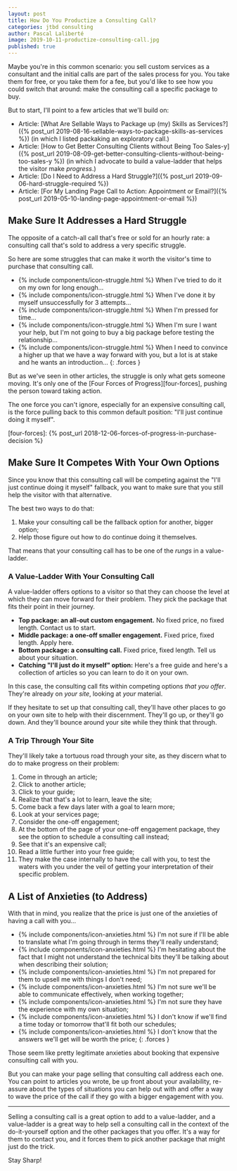 ```yaml
---
layout: post
title: How Do You Productize a Consulting Call?
categories: jtbd consulting
author: Pascal Laliberté
image: 2019-10-11-productize-consulting-call.jpg
published: true
---
```


Maybe you're in this common scenario: you sell custom services as a consultant and the initial calls are part of the sales process for you. You take them for free, or you take them for a fee, but you'd like to see how you could switch that around: make the consulting call a specific package to buy.

But to start, I'll point to a few articles that we'll build on:

* Article: [What Are Sellable Ways to Package up (my) Skills as Services?]({% post_url 2019-08-16-sellable-ways-to-package-skills-as-services %}) (in which I listed packaking an exploratory call.)
* Article: [How to Get Better Consulting Clients without Being Too Sales-y]({% post_url 2019-08-09-get-better-consulting-clients-without-being-too-sales-y %}) (in which I advocate to build a value-ladder that helps the visitor make _progress_.)
* Article: [Do I Need to Address a Hard Struggle?]({% post_url 2019-09-06-hard-struggle-required %})
* Article: [For My Landing Page Call to Action: Appointment or Email?]({% post_url 2019-05-10-landing-page-appointment-or-email %})

## Make Sure It Addresses a Hard Struggle

The opposite of a catch-all call that's free or sold for an hourly rate: a consulting call that's sold to address a very specific struggle.

So here are some struggles that can make it worth the visitor's time to purchase that consulting call.

* {% include components/icon-struggle.html %} When I've tried to do it on my own for long enough...
* {% include components/icon-struggle.html %} When I've done it by myself unsuccessfully for 3 attempts...
* {% include components/icon-struggle.html %} When I'm pressed for time...
* {% include components/icon-struggle.html %} When I'm sure I want your help, but I'm not going to buy a big package before testing the relationship...
* {% include components/icon-struggle.html %} When I need to convince a higher up that we have a way forward with you, but a lot is at stake and he wants an introduction...
{: .forces }

But as we've seen in other articles, the struggle is only what gets someone moving. It's only one of the [Four Forces of Progress][four-forces], pushing the person toward taking action.

The one force you can't ignore, especially for an expensive consulting call, is the force pulling back to this common default position: "I'll just continue doing it myself".

[four-forces]: {% post_url 2018-12-06-forces-of-progress-in-purchase-decision %}

## Make Sure It Competes With Your Own Options

Since you know that this consulting call will be competing against the "I'll just continue doing it myself" fallback, you want to make sure that you still help the visitor with that alternative.

The best two ways to do that:

1. Make your consulting call be the fallback option for another, bigger option;
2. Help those figure out how to do continue doing it themselves.

That means that your consulting call has to be one of the _rungs_ in a value-ladder.

### A Value-Ladder With Your Consulting Call

A value-ladder offers options to a visitor so that they can choose the level at which they can move forward for their problem. They pick the package that fits their point in their journey.

* **Top package: an all-out custom engagement.** No fixed price, no fixed length. Contact us to start.
* **Middle package: a one-off smaller engagement.** Fixed price, fixed length. Apply here.
* **Bottom package: a consulting call.** Fixed price, fixed length. Tell us about your situation.
* **Catching "I'll just do it myself" option:** Here's a free guide and here's a collection of articles so you can learn to do it on your own.

In this case, the consulting call fits within competing options _that you offer_. They're already on _your site_, looking at _your_ material.

If they hesitate to set up that consulting call, they'll have other places to go on your own site to help with their discernment. They'll go up, or they'll go down. And they'll bounce around your site while they think that through.

### A Trip Through Your Site

They'll likely take a tortuous road through your site, as they discern what to do to make progress on their problem:

1. Come in through an article;
1. Click to another article;
1. Click to your guide;
1. Realize that that's a lot to learn, leave the site;
1. Come back a few days later with a goal to learn more;
1. Look at your services page;
1. Consider the one-off engagement;
1. At the bottom of the page of your one-off engagement package, they see the option to schedule a consulting call instead;
1. See that it's an expensive call;
1. Read a little further into your free guide;
1. They make the case internally to have the call with you, to test the waters with you under the veil of getting your interpretation of their specific problem.

## A List of Anxieties (to Address)

With that in mind, you realize that the price is just one of the anxieties of having a call with you...

* {% include components/icon-anxieties.html %} I'm not sure if I'll be able to translate what I'm going through in terms they'll really understand;
* {% include components/icon-anxieties.html %} I'm hesitating about the fact that I might not understand the technical bits they'll be talking about when describing their solution;
* {% include components/icon-anxieties.html %} I'm not prepared for them to upsell me with things I don't need;
* {% include components/icon-anxieties.html %} I'm not sure we'll be able to communicate effectively, when working together;
* {% include components/icon-anxieties.html %} I'm not sure they have the experience with my own situation;
* {% include components/icon-anxieties.html %} I don't know if we'll find a time today or tomorrow that'll fit both our schedules;
* {% include components/icon-anxieties.html %} I don't know that the answers we'll get will be worth the price;
{: .forces }

Those seem like pretty legitimate anxieties about booking that expensive consulting call with you.

But you can make your page selling that consulting call address each one. You can point to articles you wrote, be up front about your availability, re-assure about the types of situations you can help out with and offer a way to wave the price of the call if they go with a bigger engagement with you.

---

Selling a consulting call is a great option to add to a value-ladder, and a value-ladder is a great way to help sell a consulting call in the context of the do-it-yourself option and the other packages that you offer. It's a way for them to contact you, and it forces them to pick another package that might just do the trick.

Stay Sharp!
